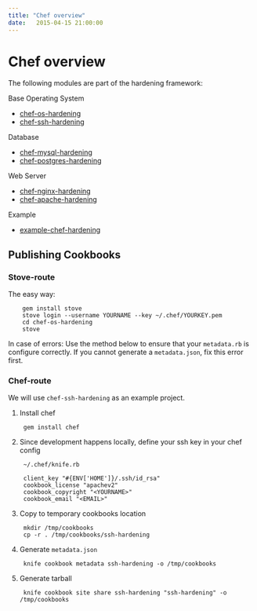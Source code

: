 ```yaml
---
title: "Chef overview"
date:   2015-04-15 21:00:00
---
```


# Chef overview

The following modules are part of the hardening framework:

Base Operating System

* [chef-os-hardening](https://github.com/hardening-io/chef-os-hardening)
* [chef-ssh-hardening](https://github.com/hardening-io/chef-ssh-hardening)

Database

* [chef-mysql-hardening](https://github.com/hardening-io/chef-mysql-hardening)
* [chef-postgres-hardening](https://github.com/hardening-io/chef-postgres-hardening)

Web Server

* [chef-nginx-hardening](https://github.com/hardening-io/chef-nginx-hardening)
* [chef-apache-hardening](https://github.com/hardening-io/chef-apache-hardening)

Example

* [example-chef-hardening](https://github.com/hardening-io/example-chef-hardening)


## Publishing Cookbooks

### Stove-route

The easy way:

        gem install stove
        stove login --username YOURNAME --key ~/.chef/YOURKEY.pem
        cd chef-os-hardening
        stove

In case of errors: Use the method below to ensure that your `metadata.rb` is configure correctly. If you cannot generate a `metadata.json`, fix this error first.

### Chef-route

We will use `chef-ssh-hardening` as an example project.

1. Install chef

        gem install chef

2. Since development happens locally, define your ssh key in your chef config

        ~/.chef/knife.rb

        client_key "#{ENV['HOME']}/.ssh/id_rsa"
        cookbook_license "apachev2"
        cookbook_copyright "<YOURNAME>"
        cookbook_email "<EMAIL>"

3. Copy to temporary cookbooks location

        mkdir /tmp/cookbooks
        cp -r . /tmp/cookbooks/ssh-hardening

4. Generate `metadata.json`

        knife cookbook metadata ssh-hardening -o /tmp/cookbooks

5. Generate tarball

        knife cookbook site share ssh-hardening "ssh-hardening" -o /tmp/cookbooks

